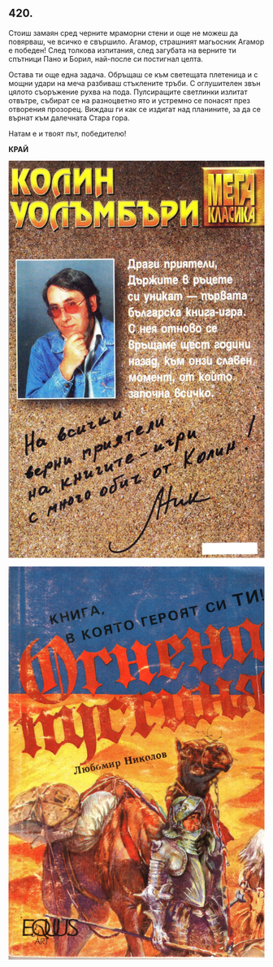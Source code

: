 ## 420.

Стоиш замаян сред черните мраморни стени и още не можеш да
повярваш, че всичко е свършило. Агамор, страшният магьосник Агамор
е победен! След толкова изпитания, след загубата на верните ти
спътници Пано и Борил, най-после си постигнал целта.

Остава ти още една задача. Обръщаш се към светещата плетеница и
с мощни удари на меча разбиваш стъклените тръби. С оглушителен
звън цялото съоръжение рухва на пода. Пулсиращите светлинки
излитат отвътре, събират се на разноцветно ято и устремно се
понасят през отворения прозорец. Виждаш ги как се издигат над
планините, за да се върнат към далечната Стара гора.

Натам е и твоят път, победителю!

**КРАЙ**

![](../images/autograph.jpg)

![](../images/front-cover-new.jpg)

